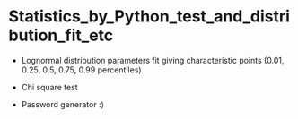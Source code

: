 # Statistics_by_Python_test_and_distribution_fit_etc

- Lognormal distribution parameters fit giving characteristic points (0.01, 0.25, 0.5, 0.75, 0.99 percentiles)
- Chi square test


- Password generator :)

